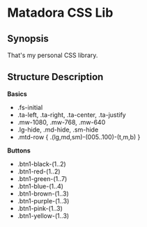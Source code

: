 # Matadora CSS Lib

## Synopsis

That's my personal CSS library.

## Structure Description

**Basics**

- .fs-initial
- .ta-left, .ta-right, .ta-center, .ta-justify
- .mw-1080, .mw-768, .mw-640
- .lg-hide, .md-hide, .sm-hide
- .mtd-row { .(lg,md,sm)-(005..100)-(t,m,b) }

**Buttons**

- .btn1-black-(1..2)
- .btn1-red-(1..2)
- .btn1-green-(1..7)
- .btn1-blue-(1..4)
- .btn1-brown-(1..3)
- .btn1-purple-(1..3)
- .btn1-pink-(1..3)
- .btn1-yellow-(1..3)